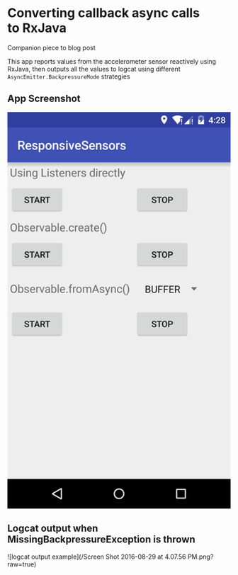 # Converting callback async calls to RxJava
Companion piece to blog post

This app reports values from the accelerometer sensor reactively using RxJava, then outputs all the values to logcat using different `AsyncEmitter.BackpressureMode` strategies

## App Screenshot
![App Screenshot](/screenshot-2016-08-24_22.00.02.989.png?raw=true)

## Logcat output when MissingBackpressureException is thrown
![logcat output example](/Screen Shot 2016-08-29 at 4.07.56 PM.png?raw=true)
